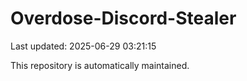 # Overdose-Discord-Stealer

Last updated: 2025-06-29 03:21:15

This repository is automatically maintained.
